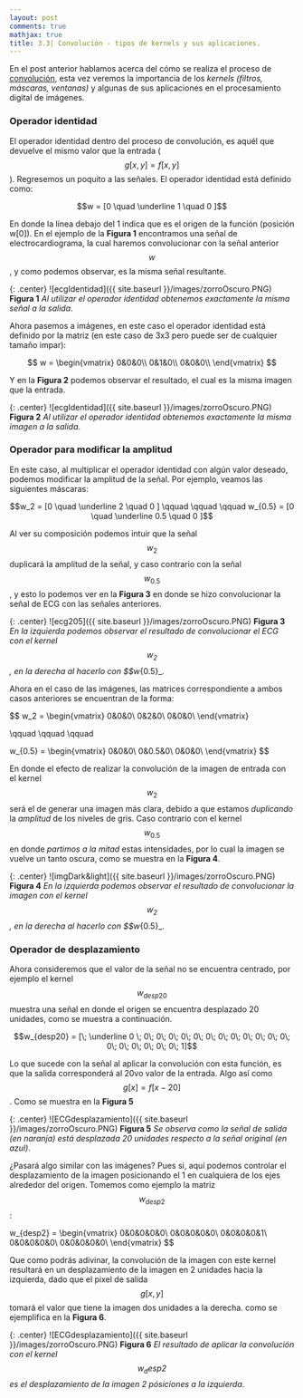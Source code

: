 ```yaml
---
layout: post
comments: true
mathjax: true
title: 3.3| Convolución - tipos de kernels y sus aplicaciones.
--- 
```


En el post anterior hablamos acerca del cómo se realiza el proceso de [convolución](https://bryanmed.github.io/conv2d/), esta vez veremos la importancia de los _kernels (filtros, máscaras, ventanas)_ y algunas de sus aplicaciones en el procesamiento digital de imágenes.

### Operador identidad

El operador identidad dentro del proceso de convolución, es aquél que devuelve el mismo valor que la entrada ($$g[x, y] = f[x, y]$$). Regresemos un poquito a las señales. El operador identidad está definido como:

$$w = [0 \quad \underline 1 \quad 0 ]$$

En donde la línea debajo del 1 indica que es el origen de la función (posición w[0]). En el ejemplo de la __Figura 1__ encontramos una señal de electrocardiograma, la cual haremos convolucionar con la señal anterior $$w$$, y como podemos observar, es la misma señal resultante.

{: .center} 
![ecgIdentidad]({{ site.baseurl }}/images/zorroOscuro.PNG)
__Figura 1__ _Al utilizar el operador identidad obtenemos exactamente la misma señal a la salida_.

Ahora pasemos a imágenes, en este caso el operador identidad está definido por la matriz (en este caso de 3x3 pero puede ser de cualquier tamaño impar):

$$
w = \begin{vmatrix}
0&0&0\\
0&1&0\\
0&0&0\\
\end{vmatrix}
$$

Y en la __Figura 2__ podemos observar el resultado, el cual es la misma imagen que la entrada.

{: .center} 
![ecgIdentidad]({{ site.baseurl }}/images/zorroOscuro.PNG)
__Figura 2__ _Al utilizar el operador identidad obtenemos exactamente la misma imagen a la salida_.


### Operador para modificar la amplitud
En este caso, al multiplicar el operador identidad con algún valor deseado, podemos modificar la amplitud de la señal. Por ejemplo, veamos las siguientes máscaras:

$$w_2 = [0 \quad \underline 2 \quad 0 ] \qquad \qquad \qquad w_{0.5} = [0 \quad \underline 0.5 \quad 0 ]$$

Al ver su composición podemos intuir que la señal $$w_2$$ duplicará la amplitud de la señal, y caso contrario con la señal $$w_{0.5}$$, y esto lo podemos ver en la __Figura 3__ en donde se hizo convolucionar la señal de ECG con las señales anteriores.

{: .center} 
![ecg205]({{ site.baseurl }}/images/zorroOscuro.PNG)
__Figura 3__ _En la izquierda podemos observar el resultado de convolucionar el ECG con el kernel $$w_2$$, en la derecha al hacerlo con $$w_{0.5}_.

Ahora en el caso de las imágenes, las matrices correspondiente a ambos casos anteriores se encuentran de la forma:

$$
w_2 = \begin{vmatrix}
0&0&0\\
0&2&0\\
0&0&0\\
\end{vmatrix}

\qquad \qquad \qquad

w_{0.5} = \begin{vmatrix}
0&0&0\\
0&0.5&0\\
0&0&0\\
\end{vmatrix}
$$

En donde el efecto de realizar la convolución de la imagen de entrada con el kernel $$w_2$$ será el de generar una imagen más clara, debido a que estamos _duplicando_ la _amplitud_ de los niveles de gris. Caso contrario con el kernel $$w_{0.5}$$ en donde _partimos a la mitad_ estas intensidades, por lo cual la imagen se vuelve un tanto oscura, como se muestra en la __Figura 4__.

{: .center} 
![imgDark&light]({{ site.baseurl }}/images/zorroOscuro.PNG)
__Figura 4__ _En la izquierda podemos observar el resultado de convolucionar la imagen con el kernel $$w_2$$, en la derecha al hacerlo con $$w_{0.5}_.

### Operador de desplazamiento

Ahora consideremos que el valor de la señal no se encuentra centrado, por ejemplo el kernel $$w_{desp20}$$ muestra una señal en donde el origen se encuentra desplazado 20 unidades, como se muestra a continuación.

$$w_{desp20} = [\; \underline 0 \; 0\; 0\; 0\; 0\; 0\; 0\; 0\; 0\; 0\; 0\; 0\; 0\; 0\; 0\; 0\; 0\; 0\; 0\; 1]$$

Lo que sucede con la señal al aplicar la convolución con esta función, es que la salida corresponderá al 20vo valor de la entrada. Algo así como $$g[x] =  f[x - 20]$$. Como se muestra en la __Figura 5__

{: .center} 
![ECGdesplazamiento]({{ site.baseurl }}/images/zorroOscuro.PNG)
__Figura 5__ _Se observa como la señal de salida (en naranja) está desplazada 20 unidades respecto a la señal original (en azul)_.

¿Pasará algo similar con las imágenes? Pues si, aquí podemos controlar el desplazamiento de la imagen posicionando el 1 en cualquiera de los ejes alrededor del origen. Tomemos como ejemplo la matriz $$w_{desp2}$$:

w_{desp2} = \begin{vmatrix}
0&0&0&0&0\\
0&0&0&0&0\\
0&0&0&0&1\\
0&0&0&0&0\\
0&0&0&0&0\\
\end{vmatrix}
$$

Que como podrás adivinar, la convolución de la imagen con este kernel resultará en un desplazamiento de la imagen en 2 unidades hacia la izquierda, dado que el pixel de salida $$g[x, y]$$ tomará el valor que tiene la imagen dos unidades a la derecha. como se ejemplifica en la __Figura 6__.

{: .center} 
![ECGdesplazamiento]({{ site.baseurl }}/images/zorroOscuro.PNG)
__Figura 6__ _El resultado de aplicar la convolución con el kernel $$w_desp2$$ es el desplazamiento de la imagen 2 pósiciones a la izquierda_.





